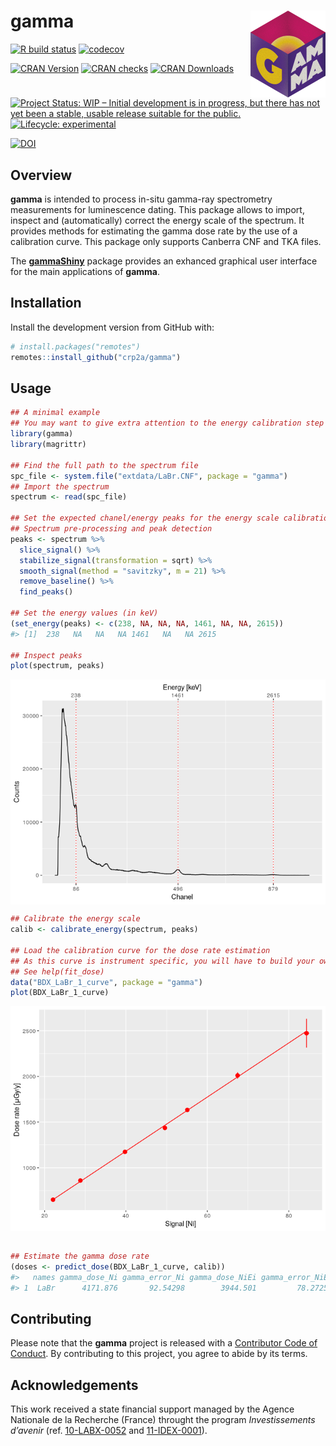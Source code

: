 
<!-- README.md is generated from README.Rmd. Please edit that file -->

# gamma <img width=120px src="man/figures/logo.png" align="right" />

[![R build
status](https://github.com/crp2a/gamma/workflows/R-CMD-check/badge.svg)](https://github.com/crp2a/gamma/actions)
[![codecov](https://codecov.io/gh/crp2a/gamma/branch/master/graph/badge.svg)](https://codecov.io/gh/crp2a/gamma)

[![CRAN
Version](http://www.r-pkg.org/badges/version/gamma)](https://cran.r-project.org/package=gamma)
[![CRAN
checks](https://cranchecks.info/badges/worst/gamma)](https://cran.r-project.org/web/checks/check_results_gamma.html)
[![CRAN
Downloads](http://cranlogs.r-pkg.org/badges/gamma)](https://cran.r-project.org/package=gamma)

[![Project Status: WIP – Initial development is in progress, but there
has not yet been a stable, usable release suitable for the
public.](https://www.repostatus.org/badges/latest/wip.svg)](https://www.repostatus.org/#wip)
[![Lifecycle:
experimental](https://img.shields.io/badge/lifecycle-experimental-orange.svg)](https://www.tidyverse.org/lifecycle/#experimental)

[![DOI](https://zenodo.org/badge/DOI/10.5281/zenodo.2652393.svg)](https://doi.org/10.5281/zenodo.2652393)

## Overview

**gamma** is intended to process in-situ gamma-ray spectrometry
measurements for luminescence dating. This package allows to import,
inspect and (automatically) correct the energy scale of the spectrum. It
provides methods for estimating the gamma dose rate by the use of a
calibration curve. This package only supports Canberra CNF and TKA
files.

The [**gammaShiny**](https://github.com/crp2a/gammaShiny) package
provides an exhanced graphical user interface for the main applications
of **gamma**.

## Installation

Install the development version from GitHub with:

``` r
# install.packages("remotes")
remotes::install_github("crp2a/gamma")
```

## Usage

``` r
## A minimal example
## You may want to give extra attention to the energy calibration step
library(gamma)
library(magrittr)

## Find the full path to the spectrum file
spc_file <- system.file("extdata/LaBr.CNF", package = "gamma")
## Import the spectrum
spectrum <- read(spc_file)

## Set the expected chanel/energy peaks for the energy scale calibration
## Spectrum pre-processing and peak detection
peaks <- spectrum %>%
  slice_signal() %>%
  stabilize_signal(transformation = sqrt) %>%
  smooth_signal(method = "savitzky", m = 21) %>%
  remove_baseline() %>%
  find_peaks()

## Set the energy values (in keV)
(set_energy(peaks) <- c(238, NA, NA, NA, 1461, NA, NA, 2615))
#> [1]  238   NA   NA   NA 1461   NA   NA 2615

## Inspect peaks
plot(spectrum, peaks)
```

<img src="man/figures/README-usage-1.png" style="display: block; margin: auto;" />

``` r
## Calibrate the energy scale
calib <- calibrate_energy(spectrum, peaks)

## Load the calibration curve for the dose rate estimation
## As this curve is instrument specific, you will have to build your own
## See help(fit_dose)
data("BDX_LaBr_1_curve", package = "gamma")
plot(BDX_LaBr_1_curve)
```

<img src="man/figures/README-calib-1.png" style="display: block; margin: auto;" />

``` r

## Estimate the gamma dose rate
(doses <- predict_dose(BDX_LaBr_1_curve, calib))
#>   names gamma_dose_Ni gamma_error_Ni gamma_dose_NiEi gamma_error_NiEi
#> 1  LaBr      4171.876       92.54298        3944.501         78.27257
```

## Contributing

Please note that the **gamma** project is released with a [Contributor
Code of
Conduct](https://github.com/crp2a/gamma/blob/master/.github/CODE_OF_CONDUCT.md).
By contributing to this project, you agree to abide by its terms.

## Acknowledgements

This work received a state financial support managed by the Agence
Nationale de la Recherche (France) throught the program *Investissements
d’avenir* (ref. [10-LABX-0052](https://lascarbx.labex.u-bordeaux.fr) and
[11-IDEX-0001](https://amidex.univ-amu.fr)).
